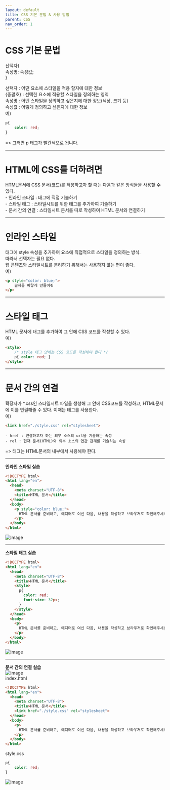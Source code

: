 ```yaml
---
layout: default
title: CSS 기본 문법 & 사용 방법
parent: CSS
nav_order: 1
---
```


# CSS 기본 문법  
선택자{  
	속성명: 속성값;  
}  

선택자 : 어떤 요소에 스타일을 적용 할지에 대한 정보  
{중괄호} : 선택한 요소에 적용할 스타일을 정의하는 영역  
속성명 : 어떤 스타일을 정의하고 싶은지에 대한 정보(색상, 크기 등)  
속성값 : 어떻게 정의하고 싶은지에 대한 정보  
예)  
```css
p{
    color: red;
}
```  
=> 그러면 p 태그가 빨간색으로 됩니다.  

<hr>  

# HTML에 CSS를 더하려면  
HTML문서에 CSS 문서(코드)를 적용하고자 할 때는 다음과 같은 방식들을 사용할 수 있다.  
	- 인라인 스타일 : 태그에 직접 기술하기  
	- 스타일 태그 : 스타일시트를 위한 태그를 추가하여 기술하기  
	- 문서 간의 연결 : 스타일시트 문서를 따로 작성하여 HTML 문서와 연결하기  

<hr>  

# 인라인 스타일  
태그에 style 속성을 추가하여 요소에 직접적으로 스타일을 정의하는 방식.  
따라서 선택자는 필요 없다.  
웹 콘텐츠와 스타일시트를 분리하기 위해서는 사용하지 않는 편이 좋다.  
예)  
````html
<p style="color: blue;">
    글자를 파랗게 만들어줘
</p>
````  

<hr>  

# 스타일 태그  
HTML 문서에 <style></style>태그를 추가하여 그 안에 CSS 코드를 작성할 수 있다.  
예)  
```html
<style>
    /* style 태그 안에는 CSS 코드를 작성해야 한다 */
    p{ color: red; }
</style>
```  

<hr>  

# 문서 간의 연결  
확장자가 *.css인 스타일시트 파일을 생성해 그 안에 CSS코드를 작성하고, HTML문서에 이를 연결해줄 수 있다. 이때는 <link>태그를 사용한다.  
예)  
````html
<link href="./style.css" rel="stylesheet">
````  
	- href : 연결하고자 하는 외부 소스의 url을 기술하는 속성  
	- rel : 현재 문서(HTML)와 외부 소스의 연관 관계를 기술하는 속성  
=> <link> 태그는 HTML문서의 <head></head> 내부에서 사용해야 한다.  

<hr>  

**인라인 스타일 실습**  
```html
<!DOCTYPE html>
<html lang="en">
  <head>
    <meta charset="UTF-8">
    <title>HTML 문서</title>
  </head>
  <body>
    <p style="color: blue;">
      HTML 문서를 준비하고, 에디터로 여신 다음, 내용을 작성하고 브라우저로 확인해주세요.
    </p>
  </body>
</html>
```  
![image](https://github.com/jjsok73379/jjsok73379.github.io/assets/114732330/6bdf4b25-6807-433e-8656-66458f158abc)  

<hr>  

**스타일 태그 실습**  
````html
<!DOCTYPE html>
<html lang="en">
  <head>
    <meta charset="UTF-8">
    <title>HTML 문서</title>
    <style>
      p{
        color: red;
        font-size: 32px;
      }
    </style>
  </head>
  <body>
    <p>
      HTML 문서를 준비하고, 에디터로 여신 다음, 내용을 작성하고 브라우저로 확인해주세요.
    </p>
  </body>
</html>
````  
![image](https://github.com/jjsok73379/jjsok73379.github.io/assets/114732330/780afadb-9c5a-419c-be78-d8d470fc7365)  

<hr>  

**문서 간의 연결 실습**  
![image](https://github.com/jjsok73379/jjsok73379.github.io/assets/114732330/483fd4e3-b5fc-4274-8389-f332d052307a)  
index.html  
```html
<!DOCTYPE html>
<html lang="en">
  <head>
    <meta charset="UTF-8">
    <title>HTML 문서</title>
    <link href="./style.css" rel="stylesheet">
  </head>
  <body>
    <p>
      HTML 문서를 준비하고, 에디터로 여신 다음, 내용을 작성하고 브라우저로 확인해주세요.
    </p>
  </body>
</html>
```  

style.css  
````css
p{
    color: red;
}
````  
![image](https://github.com/jjsok73379/jjsok73379.github.io/assets/114732330/c293b4e8-69f7-4b0b-aa7f-74d41d36f9a2)